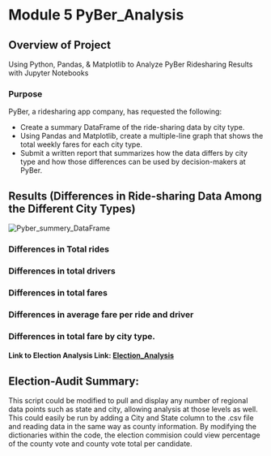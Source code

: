 # Module 5 PyBer_Analysis

## Overview of Project
Using Python, Pandas, & Matplotlib to Analyze PyBer Ridesharing Results with Jupyter Notebooks

### Purpose
PyBer, a ridesharing app company, has requested the following:
* Create a summary DataFrame of the ride-sharing data by city type.
* Using Pandas and Matplotlib, create a multiple-line graph that shows the total weekly fares for each city type.
* Submit a written report that summarizes how the data differs by city type and how those differences can be used by decision-makers at PyBer.
 
## Results (Differences in Ride-sharing Data Among the Different City Types)


![Pyber_summery_DataFrame]('analysis/PyBer_summary_analysis')

### Differences in Total rides

### Differences in total drivers

### Differences in total fares

### Differences in average fare per ride and driver

### Differences in total fare by city type.

#### Link to Election Analysis Link: [Election_Analysis](analysis/election_analysis.txt)


## Election-Audit Summary: 
This script could be modified to pull and display any number of regional data points such as state and city, allowing analysis at those levels as well.  This could easily be run by adding a City and State column to the .csv file and reading data in the same way as county information.
By modifying the dictionaries within the code, the election commision could view percentage of the county vote and county vote total per candidate. 

